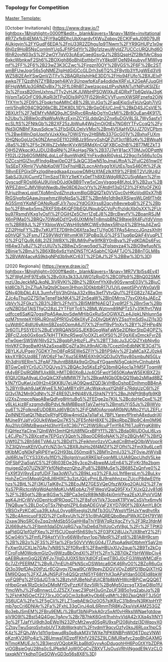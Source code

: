### Topology for Competition

[Master Template:](
https://www.draw.io/?lightbox=1&highlight=0000ff&edit=_blank&layers=1&nav=1#R7Vxbj6s2EP41edwIMBh43FtPpbbSkbZSu09HbOINVglOwZvL%2BfU1wSZgko03IdhU7MvCgA18M%2FPNMB4yAY%2FL7bcsWsV%2FkDlKJo41307A08RxbMsK2L9CsislrueVgkWG5%2Fykg%2BAF%2F0RiJJd%2B4DnKGydSQhKKV03hjKQpmtGGLMoysmme9k6S5lVX0QK1BC%2BzKGlL%2F8JzGpfSwLMO8l8RXsTiyuyJyyPLSJzMBXkczcmmJgLPE%2FCYEULLreX2ESUFeAKXctwvJ45WN5ahlKoMmAU%2F43%2Fvd7%2F59%2Bv4NSR%2FPt29%2Fbhzy1nWUfLBH5jfLN0JBNYoo5gB8nv0hpLvJMcUk5QdeiOUkuUEPET5qkT%2BHW8Ru9hDTJcJ27XZphh8n%2BBFMYiSFZPmNCP%2FoEeSkIzJUpKiYhp%2Byow9D2LyB%2FJBE5yy04RmrWJoHK2KG1tuF4XBTWeYZng7zdjJ%2B0FtVDhQxZ2gbU3EUfqGyBLRbMdO4UdBCMshwmS5AjcH%2FQsjjmuqB3DKpRG3uUU19UEtbINr5gta8s5riQGQzgv097BvYkzRyyqaFUc3DKimVroACboNkMI2SLaw%2FDpK0LoRRvA8Riid3xeUcLC5GiYMimz3d2FlTI1897V%2B7GnLTbDc2%2FG9k1jSKFsgel6raN5goDbidbs7gqiQZSiJKF43eesYzPwK3wlmd1wp1HWaCgWypnLykc0QH1XnGWmiaiCfyPaliUpgWhPttV499uWG4F9pCCcVaoiiQgne8EI9%2BecmurGegmsddotpzV%2FZ3qtwULZ98NZi56yzlqB9crehUTbAYlRDdyxGycFH2V3dUDYDeaobG0JoXnRzAgnfoAJFW4ATGfFnOLVSsVWhNJQ9rxkWOcenSkQLj5hHebwH1mqCeDRFS6QUsErVzuaIx%2FPAVsonZ3fLfBah6f7oKsM5mm5wyu49%2F5GjbL0f8Y6TRNzlxAGWZQfBU0dGEAZC6cIMbO%2BIGQhfPObn3VuBY563uBDIQAVAt7eAQYUXoVZT4kvY5D%2FXvzi%2BeFJe2X98sRVecgedEcIgPOV%2FX9WWwlS31pbCy%2B4Y5joMc67vtsJcoDfIVQ9hUJDzwpOeoS3ICVgGEuQMo00XNPV5RZCDcs2j9yDnKOQ7I212SJvQtoyjTYVEp2%2FatD3z3qQdhRTDJNp0jaJNpzPWZDSpmzUVVg1G1uyQNavFAHMqKo7CgkHfrOk7MmsC%2Faw5rIK9UKshrOmFMm2CS2nTD7TTpkLJfqTNDmnTd2XaDHTTJjCQNlusqT%2FXBMNiTWAWa97ZVmfZZps1e%2BVMMHJmz3VN4zJNqFDWHPRCRGg3IL%2B4hchnGU1Y%2Bws%2Bn%2FbGngudQVE4BEbZhOyHrn15q4pnyYbQc%2BILFaqs%2FSc9EsCe%2FqwHKlQix2DXaa%2BKvDoFAv3xzsC%2BZRfKq52up3sZD17du9xvgDGrcRlYTf6Dl%2FdCelJtW0OA%2Bb93L8NQXjar%2FO%2FLi67np7q1thRe7scw12mvitcKc5oXXaGB7cvQOukZ2oKcWPgZSpAzq%2BHfBc1v0q4IchCeebnuOeT5ClWRkUQ77VyxTSNRX6HE0nvnCjTvvdofVle7UKshJOp0xqHVR936WHOssPTduSIVt%2FXXV3wD6ys%2BkFlTf%2BeKP6z6im9WfcULZdq8vHMl1E6bCvWVkTY77VyRaVN754qvULXp%2Fec0DMw1FQobJrFmYBRr3tlW87vHK7LNNmv2ypnB%2BOF5z1XOHjNNtnv4CarSYg4%2F5AWe%2FwM%3D)

[October Invitationals]
(https://www.draw.io/?lightbox=1&highlight=0000ff&edit=_blank&layers=1&nav=1&title=invitational#R7Zxfk6I4EMA%2FjY9aQBDhcUbXnardvfXWuZqbpy2ECKlFwkJ09D79JRAUkjgyjn%2FYGudF6EDA%2FnU33R2ZDhgu1p9TNwm%2FYR9GHUPz1x0w6hj0z9HoB5NsComlmYUgSJFfiPSdYIr%2Bg1zIzwuWyIdZ7UCCcURQUhd6OI6hR2oyN03xS%2F2wOY7qV03cAEqCqedGsvQJ%2BSQspHZf28kfIArC8sq6xkcWbnkwF2Sh6%2BOXigh86oBhijEpthbrIYyY8kq9FOeN94xubyyFMWlygmf%2FF%2F6%2B23wZ3K3CZwc%2Fjrqzn10OY%2BVGS%2F6F%2Bc2STamBFUwJogr56s5gNMEZIgjHdGiGCcGLDrh3s6TQ%2FBytIb3YfUgWEd3V6WZ58l2EAnYSwQmVZiTFv%2BAQRzilshjHkE3DD%2FHo94FUfo%2BXJEIxPawkq7FTQzdhN7ZYB8zgeh4iKVr3UnpwfpKsFa4odidwXRFxLX2GeAFJuqGH8FHgWMUp3GRNDvBlx7%2FfL0RhBT2welzqcpsLtlPvsNANTuYNlPoKSlZEr3s%2FoxsB20jmUxhnsJTTy2yHJKJUWbHPSOWIXkJE4DRxPTb6QpVaJ3gKhVpmTaGOrFC99JKqRi3tTPq0Dls9jP07Fj529lnRCVVFuvmXWSRFznefq2OjNTfXYm%2FD9%2FbqkrhpAMlhC4B%2BLVrJGq%2FaqEKjpSyFkUvQqh7jVGrmV5hgRO94C9Q06kCBLZDK8DL1ID%2BrGpOEiUCJmE%2BkD4SJCsVIE%2BXUt1%2F7eEMYvNMQ9gJtCShRvc6RnAbOgYnOzMl%2Br8OuEan4K917Lh2Ubu%2B8le0cdNaWsAVArzExjnZCYSLddsQn2Znx6uDGV8LSL7Wy5asfx1ecSLftS%2FNtkGb%2B2XF25zJbWuA4Wg2mOjOtEs7NG6tYTFvCcqQ%2FylNd3iONBhFXqusSdjcw%2FbSijDLOelvVMoi%2Bm4V5XaHVDUJZ70VCPbmt%2Bw4WnOqiUqofxVJxkXku7OWjSYoy2HtBMb337GcG01V%2BxhxFUXmXHQNoGgUzOk0NZAmpGE11O2IRBJz95nvyGshQFZUf3ct1B5zKy%2BWpaNJ8aS%2B%2F5c2KWsZ2xMeriKVxWSRMdXnCQFXBCq2hB%2BT7MEZkT3OIH52WkqciKtJJDU2jBqRNi%2FAoHag7Rk%2B37J7eY81acXT0MJx0DPqttNFf02Lj22b6O5IM8NLdqLLoF8umWjdKEYnFkvdkkRi0yksL229gci1x566u1cOsOZCcsHGlZIvufFlndg4bwi0pO2FSJkQC3SwN51pJmaUftoA%2FulC261nw0Y1jsSEpTXRmV7VuNbKq0WT0xFhsHB2LpcnAhfsgg1tXUtEs7psS46Oft%2FJk1I8vnEEPGjx0Pxzlgdihegdkaa4zxuowDMHzXfAEzIkXfI9%2FBt6T2VU9U4USabSJ3UXjCumf2TImSzolTRjYz1leKYx0efTh8XEiWdgRRZCU5igMam%2FmQyscsdFROsIl6iAlJ9UjVeD0Jd0kBB9Tyw5xCpvVsgqg48fJtoL9%2B2ux%2BWPEZdmCJMVWghNwdbJ9e08D62pcVYs%2FAtdH13sD1Z3%2FKfoOFZKGPJrjuzIhwxLqjqt7XoMm0vdZhnzkxm8lpGBQIQTk0VVGvc0vHKoVodI0xX7hBRtGSlyqfpGAawJnswhmzWgNqSa%2BT%2BmMg1dh9eXRSjwsWLGt6fTh6tAG5SmtiYKqNFOANsRudFJi1r7soy2YdOGXlrss82qcyh8evwbqB%2FZ%2Bbbo%2F8hwbx5msZRXFStb4KjQF0lbEQUNoubQCVoPcfhzldcXb0sXX%2FUrbu97RsmdVKxg1yOsfl%2FOGiHZe5Chrr1ZgEJ8%2BrcBwvfV%2BoanRSJMX6nPIMa0%2BRQv70Wq6DdYQy6UXtMjfeTn8msbBNZ98teje9X4FuYdVVmnm%2BR89JL%2FYXbloxWxCWsHi9zMKCWEv9dwx5Rhjz4%2B1HqJl4ZwGZZj2PHpFY%2By7xKUfTE7D9HhO6Xfza3ezTUYgO6TPAs54mccJGnzsXhIHp0hVQF%2FsmJTZS9VWdYWtvmKW73PpBq3LG%2FSTluq6pQjkF4VuqPLTG%2FQTQu9L68L2lZE3WBX%2BUMi9vPw9IfKBY0nBva%2FydKDADs6FvcH64w37u8J7%2FcUIU7s%2B8wZvSnwo5qd%2FpIspvza4%2BiO9wfuoN%2Binje%2BmJi%2B6XBb6x6zYshDNSTfCASabhC1QjAFTJO%2B8nTGLM8s%2BVAW4acvAS9kbgNPd3b9xKCr63T%2FDAJ%2F%2BBw%3D%3D)

[2020 Regionals]
(https://www.draw.io/?lightbox=1&highlight=0000ff&edit=_blank&layers=1&nav=1#R7V1bl5s4Ev41%2FWgfJHF97Es6k%2Bv0iXs3k33JUWO1zRojD%2BC0Pb9%2BhQ02SMKmzU3pJeckMQJkqNL3lVRVKl%2Bh2%2BXmfYhX8y90SvwrqE03V%2BjuCkId6Cb7L2nZ7luA7qQts9Cbpm3Hhon3D0kbtbR17U1JVLgwptSPvVWx0aVBQNy40IbDkL4UL3umfvFbV3hGhIaJi32x9bs3jef7VtvQju1%2FEG82z74ZaOmZJc4uThuiOZ7Sl1wTeneFbkNK4%2F2n5eaW%2BIn0Mrns77svOXt4sJAEcZUbVv%2FGkz%2B3%2Bt%2FfyII%2BI5M8fNiAEQT2vp9f2F%2Bnr5w%2BbrzNZBDSdTAlSTfgCt28zL2YTFbYTc6%2BMLWztnm89NPTz57v31Kfhrt7Wdudfcce6SaKQ7ogsjPpA5AwJpvSdwMHibGxRuiSxOGWXZLe4JipkLNhlunn5agzM7tmnteXY6RjJR0ns0PfR1GyD6k0XyFZoDlvQbKWVZSsoYmSdSyJZI1s3DcuWdt6C4IdIU6yAImSBZps0OpmA6J17X%2Fmf19vP1nXv%2BY%2FHPp4N3r6OTLPS5YE0%2BuEV9lRQANSlGSJEKBGpgWaFaWSe2lDNprStpD4OPZ%2BFclZJob0Gx6ox57kIHTTKIhcR5wgI7oOXZLelOfS0%2F0gXiExDmckFvrZ6eTw0perSWSWj16IvS2%2BgqbPJHbzFLJPs%2BTT3dcJu3JCQjZYxbNjy6oHnVKFC9goBwKHA2aSxoaIBCgZFa3hIJt9nAICjlb7Ccezt0nEdbNK1E3Cd7%2BYLKJUPgejr7GDKY7mO8FqRSEWeSZFlY%2BfiP9AIy%2F2aMCaXZJ0zk4kkvXYBOUzd8ETjWO6zF1w7Xuz5ERME6Xh9OjQD3u0VfIqy80smbuNl5GLyXh3dhV6ERm%2FeAF79uhntB88Ak9qGrDtu4YGgamNi5gCpkiHyClnhubHABTGwCe8YCr0JCi7OQUys3%2BQAc3g5KsEzPQ3bm8Q4oc1a7rM5FToqmWrA4yBFDslRQBM1Ujx8BLHMTDB0XpBJJx4O5FwoY5650KoAwW5EKIBXZ2ii61QlUOXaA9vaLiOqQikCXFpMMW7F7q%2BkwANGb0DbQQ19ab2sMIad8BZk1N7YDuKwUx0IH2n4SKK8U7eUAO9QwdZQD3kVHBoDshpEDnIhmoBB4nA%2BYrl9ukh9JaKWyeE1LNOaMBYx9YJAcWskykusYQh8Fs7RdgUzC6I%2FGI3vI7A2Mn9OdNty%2F4RE9ZUHNl48V8JShkN7Y9%2BpJhNPt9t8gfb9KBU2XsZnnpcpNaoABwQdfvg8HrtuBg5%2FEDge2p7KIiL%2BcdoHeCpxE%2Fy6LkLkjz8FxzgmdyBbPdvLfk4MBBpsltTaVZwHg%2BmstUYjS5Js%2BjWVoou6T%2FoIknpEUD0BXtJd6VBGtj%2FjFQM0iiAsropAR0bNUMto2YULZEFLrZpINNEf0atQt7Nbz0xRYgPDBjw4mjd2a7a1laFxL7BPLYarevfPIrehA8xdudriXlMUne9YJaYyG0Uk6WaeQxi7K5%2FE5nNjH8XE%2BkoRbpZBlp9C4m0M96Aju2lVcGRMzBwqxHd3hnYEn1C36i7YC2fiWSRcuPTmYR47f6TJoRYrgK8WyFjQiHezYaCIrw7Qln6WH3mHQHUt8fNGrxBPYf1%2B%2Bda0RlUDOuLI6LvsL4CJPp7%2BXcstfw7EPGzV3Qph%2BqoODR6oNAK%2Fp2BQlvM7%2BifQUWf0Z%2Bh586TVA6Jz%2BDd1%2Fejkhmr0zvVCukdCnBtheQOlbjWVoprR7rZ3IQVmsKEtVOutYcNZj3n%2BXRJtsHo26f4MZjf%2FOfhI%2FmX9u6LcefItlKIbMCgN0kPaRjP6YwG2H93bL050mqi8%2BM1n2milJ32%2F0vieJtWVsBJsl6RUwTCYS33XvIu1flD%2BoIgnVruoXRKElpFoqnMILUUA8QpcUhdV5LkeOtFSbP2ja5jaVC5%2F0Ri03EOe26y3cp2h4bwpMJzEn64%2FirKr3fp2bqmmujgedZg07UZN3PYkf0NdheznQhzJPu8%2B8MuSe%2B685ZsQnfve0%2FsX9f3Vj9xyEzgfUDiF7aa3oWI7u%2B9kLxg3%2F8JoL1hf8erpLm%2BuLkyHohZeCim5MpqIjQh8JI6HlXC3u3ztJQiLyPmLBJ9nphhnzxcZUccP8dwE0Yehzs%2BjtL%2Fi3KUTaIK8yZ%2BEoJM27GESVQeOfszWXkg2OAUij2%2F7wXsS7PiRictcnWgWdAphMqKUyMEpbAz7HFWeqVQjaQ95FXxTXUxQ2Jv81d6%2F%2B5gt%2Brar8GSw%2BPCa3e0zR89kNBj4ki0mVPea2EsXUPoVVGMaqK4JHCrWVy0DenHcdPROqqC1%2F8sFoV1Vk73cpxK11PVwCsSVhx6myNTNQBuw%2BLDoCgTSx7NhghlZPIL6sbADEGVaF2XYD7i90f%2BXAmYL8OtVBSOxPzKCdCua39LkAuL0yyg8Rxeglq2UMTb3GU7WxqVf5HJxYwdhytRx%2Bc4AmicuoF92D%2FCpRxyUh%2F51cj9hAQREQboBeuPWkXCDH79YWlj2xaw3NoSRC6vZqq2nMdSb55GaHH8aThjYBW7qRzXgcZYy%2F3Rz3fdnM2U669uHu%2Flbmh1da5DVJgRG7ya7IsDe6d7hllUoCvtV8gL%2Fr%2FTPtK0saPldGQ1pf0zPXeu%2Ff5CUOpqH5h6S9o%2F03PX2j8UJx7UX8heY2%2Fj5Cw04tV%2FmfLP9AstYVi1rv66W8vfpvr1op7MptR%2Fst8%2B1A8H9csm%2B%2B2o%2F3S%2Ffai%2Fbr50VVVWcG04JT7JfspAa9plOtbhmY5aV2mFyXwr0UCXLle7GAv7vN9S%2FfORvrB%2F8wHBUxXUy2qup%2B9Tx2kCgFCroFoM0WotkmGIzOvj9WzuBbOndXI%2FH%2Fn%2B7i0kZYbHWWpCjy4pAEBRukmGgQ2EWFJv7ilgDJU0X51bVXdIOFzEwdTBGJ0cFG3lWpWMCdFn6c7JZrPEERMZ%2ByRJ7mEUh4PkNScxDSWbtca6OK46RyO0%2BZoR6uGxQt3o39pfDAy20tPzLr6CQiygy7Dwal9CrW9peyZiDGVVOyZd6PD1BpQjXTHQEM9DQqg%2FXZJAJNSPJFh4QSQrztNI5YF68tYhX3pAPaYdan50DEId8bkWyoFQ9Pg%2F0SdJGTrik%2BztvhPJBeNsFdUjCB1b8bWHWcHBPiCwQQQ6TnHbpGrwk1RzDck0xDMqMYDvPzzKjF8zv5lRj%2BgMg5OzcsgTXSwD8lq1fUYmclWhJ%2FqBnnwcLCJZ5ZX7xwcZ9PpH3uGnZpUF3lB5o1vg2abiJq%2B%2FkhKN5OeCfZ273rxJ0CqGCm3z8qKhyOb6EvdMt%2B0ZkpQN9T3J5Gf3S6UCA%2Fe%2F5gCIi%2FLZToebAEtkOiz0O57sIKRzC31b8nvN3RKtpHYPmb7gcCri6DNlAr%2Fa%2FxhL33gCjnJ4qlL6RmmTtR8KvZksjVsKAM253GZBo3ebJSmEM%2FBru9EMLj%2Bqf3bNijPlxkA0rz5xAf0vHRkslWNae1gtdowsjV9O9I%2Bst54Q4Ggc7gAny%2Br7B7hkK6Gnti1hxhhvVldA42rXXq4s1tNY13g%2FTJafYUj9dh3pEWp1N232PcMt2wvd0SgRU9xsPl208jjhdzl3DWqovX0CZtqyTwu5qrqSvhxbUVTXdbWqrkghl%2FtydmY9qcvOzfy0ksJ6RLox1hpC5K4z%2FQhJWy1d1t1grbwudRs0p8ukM3V1WXe7tPK6NBPnWlO6TDpzVNWlpKznKV26Po4iz%2BUmwa1XDzpfFKhfV29ZSZ9LCiMURwfvc2qoBhGAXMGNTmoKMUEJo%2B3jerqVOQobKRLbaBIdGyyyAoDdugohHH6PoGtXYbZDPAvjOGBsieOgU28hs0cSJPkelkFJgW0CgCvZBXVTJsOusVRhIjNgqdE9kVzCLOtaxqkNYYkdhpTGeSOWyGD3q56s8X8%3D)
